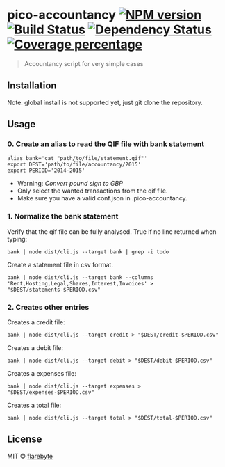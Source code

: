 # pico-accountancy [![NPM version][npm-image]][npm-url] [![Build Status][travis-image]][travis-url] [![Dependency Status][daviddm-image]][daviddm-url] [![Coverage percentage][coveralls-image]][coveralls-url]
> Accountancy script for very simple cases

## Installation

Note: global install is not supported yet, just git clone the repository.

## Usage

### 0. Create an alias to read the QIF file with bank statement
```
alias bank='cat "path/to/file/statement.qif"'
export DEST='path/to/file/accountancy/2015'
export PERIOD='2014-2015'
```

* Warning: *Convert pound sign to GBP*
* Only select the wanted transactions from the qif file.
* Make sure you have a valid conf.json in .pico-accountancy.

### 1. Normalize the bank statement

Verify that the qif file can be fully analysed. True if no line returned when typing:
```
bank | node dist/cli.js --target bank | grep -i todo
```

Create a statement file in csv format.
```
bank | node dist/cli.js --target bank --columns 'Rent,Hosting,Legal,Shares,Interest,Invoices' > "$DEST/statements-$PERIOD.csv"
```

### 2. Creates other entries

Creates a credit file:
```
bank | node dist/cli.js --target credit > "$DEST/credit-$PERIOD.csv"
```
Creates a debit file:
```
bank | node dist/cli.js --target debit > "$DEST/debit-$PERIOD.csv"
```
Creates a expenses file:
```
bank | node dist/cli.js --target expenses > "$DEST/expenses-$PERIOD.csv"
```

Creates a total file:
```
bank | node dist/cli.js --target total > "$DEST/total-$PERIOD.csv"
```


## License

MIT © [flarebyte](https://github.com/flarebyte)


[npm-image]: https://badge.fury.io/js/pico-accountancy.svg
[npm-url]: https://npmjs.org/package/pico-accountancy
[travis-image]: https://travis-ci.org/flarebyte/pico-accountancy.svg?branch=master
[travis-url]: https://travis-ci.org/flarebyte/pico-accountancy
[daviddm-image]: https://david-dm.org/flarebyte/pico-accountancy.svg?theme=shields.io
[daviddm-url]: https://david-dm.org/flarebyte/pico-accountancy
[coveralls-image]: https://coveralls.io/repos/flarebyte/pico-accountancy/badge.svg
[coveralls-url]: https://coveralls.io/r/flarebyte/pico-accountancy
